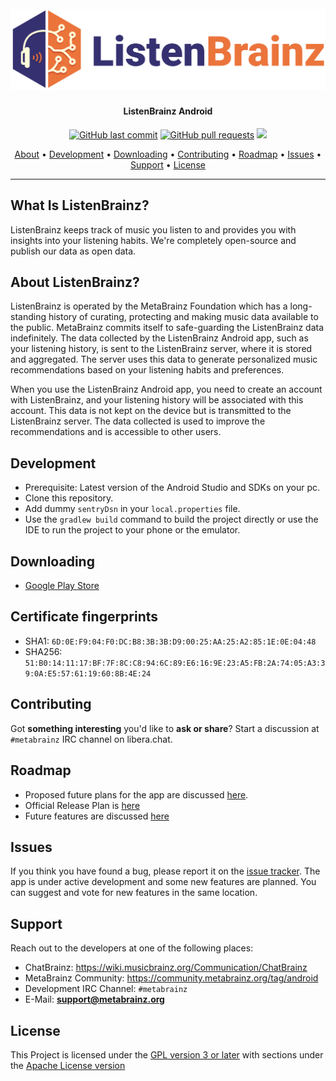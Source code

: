 <h1 align="center">
  <br>
  <a href="https://github.com/metabrainz/listenbrainz-android/archive/master.zip"><img src="https://github.com/metabrainz/metabrainz-logos/blob/master/logos/ListenBrainz/SVG/ListenBrainz_logo.svg" alt="ListenBrainz Android"></a>
</h1>

<h4 align="center">ListenBrainz Android</h4>

<p align="center">
    <a href="https://github.com/metabrainz/listenbrainz-android/commits/master">
    <img src="https://img.shields.io/github/last-commit/metabrainz/listenbrainz-android.svg?style=flat-square&logo=github&logoColor=white"
         alt="GitHub last commit"></a>
    <a href="https://github.com/metabrainz/listenbrainz-android/pulls">
    <img src="https://img.shields.io/github/issues-pr-raw/metabrainz/listenbrainz-android.svg?style=flat-square&logo=github&logoColor=white"
         alt="GitHub pull requests"></a>
    <img src="https://PlayBadges.pavi2410.me/badge/downloads?id=org.listenbrainz.android">
</p>
      
<p align="center">
  <a href="#what-is-listenbrainz">About</a> •
  <a href="#development">Development</a> •
  <a href="#downloading">Downloading</a> •
  <a href="#contributing">Contributing</a> •
  <a href="#roadmap">Roadmap</a> • 
  <a href="#issues">Issues</a> •
  <a href="#support">Support</a> •
  <a href="#license">License</a>
</p>

---

## What Is ListenBrainz?
ListenBrainz keeps track of music you listen to and provides you with insights into your listening habits.
We're completely open-source and publish our data as open data.

## About ListenBrainz?
ListenBrainz is operated by the MetaBrainz Foundation which has a long-standing history of curating, protecting and making music data available to the public. MetaBrainz commits itself to safe-guarding the ListenBrainz data indefinitely.
The data collected by the ListenBrainz Android app, such as your listening history, is sent to the ListenBrainz server, where it is stored and aggregated. The server uses this data to generate personalized music recommendations based on your listening habits and preferences.

When you use the ListenBrainz Android app, you need to create an account with ListenBrainz, and your listening history will be associated with this account. This data is not kept on the device but is transmitted to the ListenBrainz server. The data collected is used to improve the recommendations and is accessible to other users.

## Development
	    
* Prerequisite: Latest version of the Android Studio and SDKs on your pc.
* Clone this repository.
* Add dummy `sentryDsn` in your `local.properties` file.
* Use the `gradlew build` command to build the project directly or use the IDE to run the project to your phone or the emulator.

## Downloading

* [Google Play Store](https://play.google.com/store/apps/details?id=org.listenbrainz.android)

## Certificate fingerprints
- SHA1: `6D:0E:F9:04:F0:DC:B8:3B:3B:D9:00:25:AA:25:A2:85:1E:0E:04:48`
- SHA256: `51:B0:14:11:17:BF:7F:8C:C8:94:6C:89:E6:16:9E:23:A5:FB:2A:74:05:A3:39:0A:E5:57:61:19:60:8B:4E:24`
	    
## Contributing
	  
Got **something interesting** you'd like to **ask or share**? Start a discussion at `#metabrainz` IRC channel on libera.chat.

## Roadmap

- Proposed future plans for the app are discussed [here](https://docs.google.com/document/d/1hY5oloIiANeXg1R9oSBIr2ZUHSlm7LU8qy6tW1VJMQg/edit?usp=sharing).
- Official Release Plan is [here](https://docs.google.com/document/d/1LSDXWciL4LMS_LJJ0Y47BZtU6jEI-8hiliWbzEOYKsA/edit?usp=sharing)
- Future features are discussed [here](https://docs.google.com/document/d/1fmsgFVvxAN39nUyaMsEdyePBaDyDwxelJXeLhaDylhs/edit?usp=sharing) 
	    
## Issues
	  
If you think you have found a bug, please report it on the [issue tracker](https://tickets.metabrainz.org/issues/?filter=12810).
The app is under active development and some new features are planned. You can suggest and vote for new features in the same location.
	    
## Support

Reach out to the developers at one of the following places:

- ChatBrainz: https://wiki.musicbrainz.org/Communication/ChatBrainz
- MetaBrainz Community: https://community.metabrainz.org/tag/android
- Development IRC Channel: `#metabrainz`
- E-Mail: **support@metabrainz.org**

## License

This Project is licensed under the [GPL version 3 or later](https://www.gnu.org/licenses/gpl-3.0.html) with sections under the [Apache License version](https://www.apache.org/licenses/LICENSE-2.0.html) 
